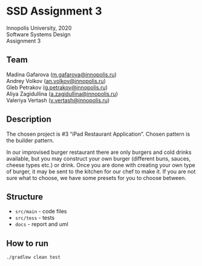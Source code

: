 # SSD Assignment 3

Innopolis University, 2020  
Software Systems Design  
Assignment 3


## Team

Madina Gafarova (m.gafarova@innopolis.ru)  
Andrey Volkov (an.volkov@innopolis.ru)  
Gleb Petrakov (g.petrakov@innopolis.ru)  
Aliya Zagidullina (a.zagidullina@innopolis.ru)  
Valeriya Vertash (v.vertash@innopolis.ru)  


## Description

The chosen project is #3 “iPad Restaurant Application”. Chosen pattern is the builder pattern.

In our improvised burger restaurant there are only burgers and cold drinks available, 
but you may construct your own burger (different buns, sauces, cheese types etc.) or drink. 
Once you are done with creating your own type of burger, it may be sent to the kitchen for our chef to make it. 
If you are not sure what to choose, we have some presets for you to choose between.


## Structure

* `src/main` - code files
* `src/tess` - tests
* `docs` - report and uml


## How to run

```bash=
./gradlew clean test
```
